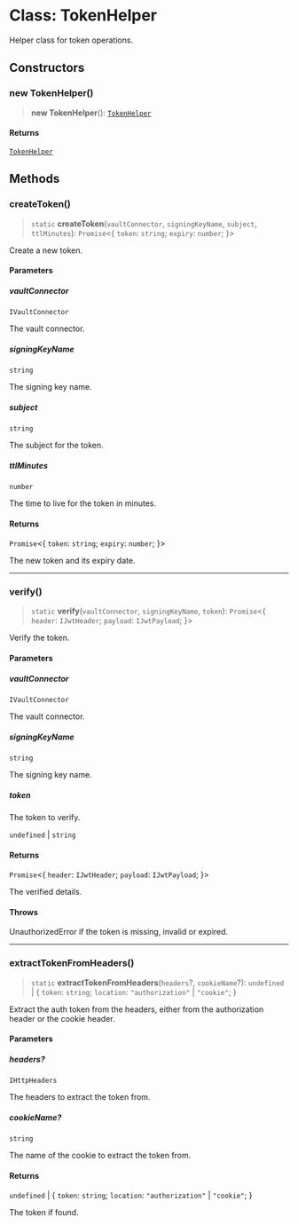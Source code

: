 # Class: TokenHelper

Helper class for token operations.

## Constructors

### new TokenHelper()

> **new TokenHelper**(): [`TokenHelper`](TokenHelper.md)

#### Returns

[`TokenHelper`](TokenHelper.md)

## Methods

### createToken()

> `static` **createToken**(`vaultConnector`, `signingKeyName`, `subject`, `ttlMinutes`): `Promise`\<\{ `token`: `string`; `expiry`: `number`; \}\>

Create a new token.

#### Parameters

##### vaultConnector

`IVaultConnector`

The vault connector.

##### signingKeyName

`string`

The signing key name.

##### subject

`string`

The subject for the token.

##### ttlMinutes

`number`

The time to live for the token in minutes.

#### Returns

`Promise`\<\{ `token`: `string`; `expiry`: `number`; \}\>

The new token and its expiry date.

***

### verify()

> `static` **verify**(`vaultConnector`, `signingKeyName`, `token`): `Promise`\<\{ `header`: `IJwtHeader`; `payload`: `IJwtPayload`; \}\>

Verify the token.

#### Parameters

##### vaultConnector

`IVaultConnector`

The vault connector.

##### signingKeyName

`string`

The signing key name.

##### token

The token to verify.

`undefined` | `string`

#### Returns

`Promise`\<\{ `header`: `IJwtHeader`; `payload`: `IJwtPayload`; \}\>

The verified details.

#### Throws

UnauthorizedError if the token is missing, invalid or expired.

***

### extractTokenFromHeaders()

> `static` **extractTokenFromHeaders**(`headers`?, `cookieName`?): `undefined` \| \{ `token`: `string`; `location`: `"authorization"` \| `"cookie"`; \}

Extract the auth token from the headers, either from the authorization header or the cookie header.

#### Parameters

##### headers?

`IHttpHeaders`

The headers to extract the token from.

##### cookieName?

`string`

The name of the cookie to extract the token from.

#### Returns

`undefined` \| \{ `token`: `string`; `location`: `"authorization"` \| `"cookie"`; \}

The token if found.
